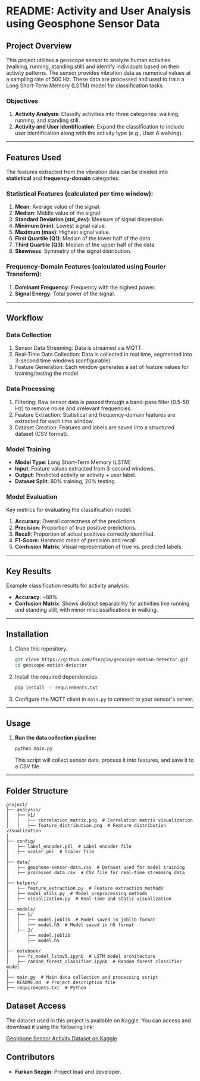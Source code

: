 # README: Activity and User Analysis using Geosphone Sensor Data

## Project Overview
This project utilizes a geoscope sensor to analyze human activities (walking, running, standing still) and identify individuals based on their activity patterns. The sensor provides vibration data as numerical values at a sampling rate of 500 Hz. These data are processed and used to train a Long Short-Term Memory (LSTM) model for classification tasks.

### Objectives
1. **Activity Analysis**: Classify activities into three categories: walking, running, and standing still.
2. **Activity and User Identification**: Expand the classification to include user identification along with the activity type (e.g., User A walking).

---

## Features Used
The features extracted from the vibration data can be divided into **statistical** and **frequency-domain** categories:

### Statistical Features (calculated per time window):
1. **Mean**: Average value of the signal.
2. **Median**: Middle value of the signal.
3. **Standard Deviation (std_dev)**: Measure of signal dispersion.
4. **Minimum (min)**: Lowest signal value.
5. **Maximum (max)**: Highest signal value.
6. **First Quartile (Q1)**: Median of the lower half of the data.
7. **Third Quartile (Q3)**: Median of the upper half of the data.
8. **Skewness**: Symmetry of the signal distribution.

### Frequency-Domain Features (calculated using Fourier Transform):
1. **Dominant Frequency**: Frequency with the highest power.
2. **Signal Energy**: Total power of the signal.
---

## Workflow
### Data Collection
1. Sensor Data Streaming: Data is streamed via MQTT.
2. Real-Time Data Collection: Data is collected in real time, segmented into 3-second time windows (configurable).
3. Feature Generation: Each window generates a set of feature values for training/testing the model.

### Data Processing
1. Filtering: Raw sensor data is passed through a band-pass filter (0.5-50 Hz) to remove noise and irrelevant frequencies.
2. Feature Extraction: Statistical and frequency-domain features are extracted for each time window.
3. Dataset Creation: Features and labels are saved into a structured dataset (CSV format).

### Model Training
- **Model Type**: Long Short-Term Memory (LSTM)
- **Input**: Feature values extracted from 3-second windows.
- **Output**: Predicted activity or activity + user label.
- **Dataset Split**: 80% training, 20% testing.

### Model Evaluation
Key metrics for evaluating the classification model:
1. **Accuracy**: Overall correctness of the predictions.
2. **Precision**: Proportion of true positive predictions.
3. **Recall**: Proportion of actual positives correctly identified.
4. **F1-Score**: Harmonic mean of precision and recall.
5. **Confusion Matrix**: Visual representation of true vs. predicted labels.

---

## Key Results
Example classification results for activity analysis:
- **Accuracy**: ~88%
- **Confusion Matrix**: Shows distinct separability for activities like running and standing still, with minor misclassifications in walking.

---

## Installation
1. Clone this repository.
   ```bash
   git clone https://github.com/fsezgin/geoscope-motion-detector.git
   cd geoscope-motion-detector
   ```
2. Install the required dependencies.
   ```bash
   pip install -r requirements.txt
   ```
3. Configure the MQTT client in `main.py` to connect to your sensor's server.

---

## Usage
1. **Run the data collection pipeline:**
   ```bash
   python main.py
   ```
   This script will collect sensor data, process it into features, and save it to a CSV file.
---

## Folder Structure
```
project/
├── analysis/
│   ├── v1/
│   │   ├── correlation_matrix.png  # Correlation matrix visualization
│   │   ├── feature_distribution.png  # Feature distribution visualization
│
├── config/
│   ├── label_encoder.pkl  # Label encoder file
│   ├── scaler.pkl  # Scaler file
│
├── data/
│   ├── geophone-sensor-data.csv  # Dataset used for model training
│   ├── processed_data.csv  # CSV file for real-time streaming data
│
├── helpers/
│   ├── feature_extraction.py  # Feature extraction methods
│   ├── model_utils.py  # Model preprocessing methods
│   ├── visualization.py  # Real-time and static visualization
│
├── models/
│   ├── 1/
│   │   ├── model.joblib  # Model saved in joblib format
│   │   ├── model.h5  # Model saved in h5 format
│   ├── 2/
│       ├── model.joblib
│       ├── model.h5
│
├── notebook/
│   ├── fs_model_lstmv5.ipynb  # LSTM model architecture
│   ├── random_forest_classifier.ipynb  # Random forest classifier model
│
├── main.py  # Main data collection and processing script
├── README.md  # Project description file
├── requirements.txt  # Python
```

## Dataset Access
The dataset used in this project is available on Kaggle. You can access and download it using the following link:

[Geophone Sensor Activity Dataset on Kaggle](https://www.kaggle.com/datasets/sezginfurkan/geophone-sensor-dataset)

## Contributors
- **Furkan Sezgin**: Project lead and developer.
